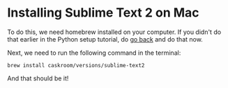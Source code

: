 # Installing Sublime Text 2 on Mac

To do this, we need homebrew installed on your computer. If you didn't do that earlier in the Python setup tutorial, do [go back](macsetup.md) and do that now.

Next, we need to run the following command in the terminal:

	brew install caskroom/versions/sublime-text2
	
And that should be it!